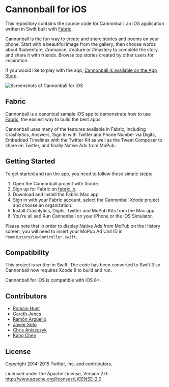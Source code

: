# Cannonball for iOS

This repository contains the source code for Cannonball, an iOS application written in Swift built with [Fabric](https://get.fabric.io/).

Cannonball is the fun way to create and share stories and poems on your phone. Start with a beautiful image from the gallery, then choose words about #adventure, #romance, #nature or #mystery to complete the story and share it with friends. Browse top stories created by other users for inspiration.

If you would like to play with the app, [Cannonball is available on the App Store](https://itunes.apple.com/us/app/cannonball-magnetic-poetry/id929750075).

![Screenshots of Cannonball for iOS](screenshot.png "Screenshots of Cannonball for iOS")

## Fabric

Cannonball is a canonical sample iOS app to demonstrate how to use [Fabric](https://get.fabric.io/), the easiest way to build the best apps.

Cannonball uses many of the features available in Fabric, including Crashlytics, Answers, Sign In with Twitter and Phone Number via Digits, Embedded Timelines with the Twitter Kit as well as the Tweet Composer to share on Twitter, and finally Native Ads from MoPub.

## Getting Started

To get started and run the app, you need to follow these simple steps:

1. Open the Cannonball project with Xcode.
2. Sign up for Fabric on [fabric.io](https://fabric.io).
3. Download and install the Fabric Mac app.
4. Sign in with your Fabric account, select the Cannonball Xcode project and choose an organization.
5. Install Crashlytics, Digits, Twitter and MoPub Kits from the Mac app.
6. You're all set! Run Cannonball on your iPhone or the iOS Simulator.

Please note that in order to display Native Ads from MoPub on the History screen, you will need to insert your MoPub Ad Unit ID in `PoemHistoryViewController.swift`.

## Compatibility

This project is written in Swift. The code has been converted to Swift 3 so Cannonball now requires Xcode 8 to build and run.

Cannonball for iOS is compatible with iOS 8+.

## Contributors

* [Romain Huet](https://twitter.com/romainhuet)
* [Gareth Jones](https://twitter.com/gpj)
* [Ramón Argüello](https://twitter.com/monchote)
* [Javier Soto](https://twitter.com/Javi)
* [Chris Aniszczyk](https://twitter.com/cra)
* [Kang Chen](https://twitter.com/kang)

## License

Copyright 2014-2015 Twitter, Inc. and contributors.

Licensed under the Apache License, Version 2.0: http://www.apache.org/licenses/LICENSE-2.0
